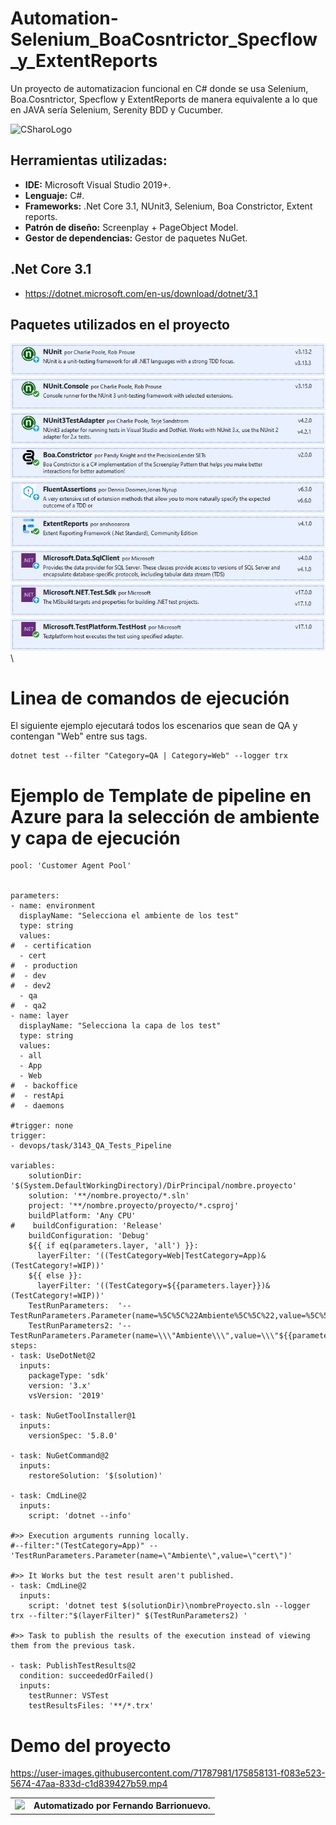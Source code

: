 # Automation-Selenium_BoaCosntrictor_Specflow_y_ExtentReports
Un proyecto de automatizacion funcional en C# donde se usa Selenium, Boa.Cosntrictor, Specflow y ExtentReports de manera equivalente a lo que en JAVA sería Selenium, Serenity BDD y Cucumber.
 
![CSharoLogo](https://blog.desafiolatam.com/wp-content/uploads/2018/05/csharp-logo.png)

## Herramientas utilizadas:
- **IDE:** Microsoft Visual Studio 2019+.
- **Lenguaje:** C#.
- **Frameworks:** .Net Core 3.1, NUnit3, Selenium, Boa Constrictor, Extent reports.
- **Patrón de diseño:** Screenplay + PageObject Model.
- **Gestor de dependencias:** Gestor de paquetes NuGet. 

## .Net Core 3.1
- https://dotnet.microsoft.com/en-us/download/dotnet/3.1


## Paquetes utilizados en el proyecto

![](Images/Package-01.png)\
![](Images/Package-02.png)\
![](Images/Package-03.png)\
![](Images/Package-09.png)\
![](Images/Package-10.png)\
![](Images/Package-11.png)\
![](Images/Package-16.png)\
![](Images/Package-17.png)\
![](Images/Package-18.png)\

# Linea de comandos de ejecución

El siguiente ejemplo ejecutará todos los escenarios que sean de QA y contengan "Web" entre sus tags.

```
dotnet test --filter "Category=QA | Category=Web" --logger trx
```

# Ejemplo de Template de pipeline en Azure para la selección de ambiente y capa de ejecución

```
pool: 'Customer Agent Pool'


parameters: 
- name: environment
  displayName: "Selecciona el ambiente de los test"
  type: string
  values:
#  - certification
  - cert
#  - production
#  - dev
#  - dev2
  - qa
#  - qa2
- name: layer
  displayName: "Selecciona la capa de los test"
  type: string
  values:
  - all
  - App
  - Web
#  - backoffice
#  - restApi
#  - daemons

#trigger: none
trigger:
- devops/task/3143_QA_Tests_Pipeline

variables:
    solutionDir: '$(System.DefaultWorkingDirectory)/DirPrincipal/nombre.proyecto'
    solution: '**/nombre.proyecto/*.sln'
    project: '**/nombre.proyecto/proyecto/*.csproj'
    buildPlatform: 'Any CPU'
#    buildConfiguration: 'Release'
    buildConfiguration: 'Debug'
    ${{ if eq(parameters.layer, 'all') }}:
      layerFilter: '((TestCategory=Web|TestCategory=App)&(TestCategory!=WIP))'
    ${{ else }}:
      layerFilter: '((TestCategory=${{parameters.layer}})&(TestCategory!=WIP))'
    TestRunParameters:  '-- TestRunParameters.Parameter(name=%5C%5C%22Ambiente%5C%5C%22,value=%5C%5C%22${{parameters.environment}}%5C%5C%22)'
    TestRunParameters2: '-- TestRunParameters.Parameter(name=\\\"Ambiente\\\",value=\\\"${{parameters.environment}}\\\")'
steps:
- task: UseDotNet@2
  inputs:
    packageType: 'sdk'
    version: '3.x'
    vsVersion: '2019'

- task: NuGetToolInstaller@1
  inputs:
    versionSpec: '5.8.0'

- task: NuGetCommand@2
  inputs:
    restoreSolution: '$(solution)'

- task: CmdLine@2
  inputs:
    script: 'dotnet --info'

#>> Execution arguments running locally.
#--filter:"(TestCategory=App)" -- 'TestRunParameters.Parameter(name=\"Ambiente\",value=\"cert\")'

#>> It Works but the test result aren't published.
- task: CmdLine@2
  inputs:
    script: 'dotnet test $(solutionDir)\nombreProyecto.sln --logger trx --filter:"$(layerFilter)" $(TestRunParameters2) '

#>> Task to publish the results of the execution instead of viewing them from the previous task.

- task: PublishTestResults@2
  condition: succeededOrFailed()
  inputs:
    testRunner: VSTest
    testResultsFiles: '**/*.trx'
```

# Demo del proyecto

https://user-images.githubusercontent.com/71787981/175858131-f083e523-5674-47aa-833d-c1d839427b59.mp4




|   |   |
| :------------ | :------------ |
|  <img src="https://blog.desafiolatam.com/wp-content/uploads/2018/05/csharp-logo.png" width="128"> | **Automatizado por Fernando Barrionuevo.**  |
